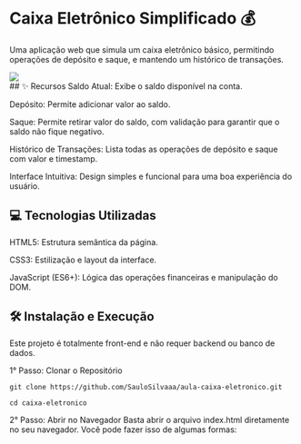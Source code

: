 # Caixa Eletrônico Simplificado 💰
Uma aplicação web que simula um caixa eletrônico básico, permitindo operações de depósito e saque, e mantendo um histórico de transações.
<br>

<img src="https://i.imgur.com/LOkafEG.gif">

<br>
## ✨ Recursos
Saldo Atual: Exibe o saldo disponível na conta.

Depósito: Permite adicionar valor ao saldo.

Saque: Permite retirar valor do saldo, com validação para garantir que o saldo não fique negativo.

Histórico de Transações: Lista todas as operações de depósito e saque com valor e timestamp.

Interface Intuitiva: Design simples e funcional para uma boa experiência do usuário.

## 💻 Tecnologias Utilizadas
HTML5: Estrutura semântica da página.

CSS3: Estilização e layout da interface.

JavaScript (ES6+): Lógica das operações financeiras e manipulação do DOM.

## 🛠️ Instalação e Execução
Este projeto é totalmente front-end e não requer backend ou banco de dados.

1° Passo: Clonar o Repositório

`git clone https://github.com/SauloSilvaaa/aula-caixa-eletronico.git`

`cd caixa-eletronico`

2° Passo: Abrir no Navegador
Basta abrir o arquivo index.html diretamente no seu navegador. Você pode fazer isso de algumas formas: